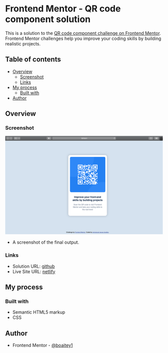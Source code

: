 # Frontend Mentor - QR code component solution

This is a solution to the [QR code component challenge on Frontend Mentor](https://www.frontendmentor.io/challenges/qr-code-component-iux_sIO_H). Frontend Mentor challenges help you improve your coding skills by building realistic projects. 

## Table of contents

- [Overview](#overview)
  - [Screenshot](#screenshot)
  - [Links](#links)
- [My process](#my-process)
  - [Built with](#built-with)
- [Author](#author)


## Overview

### Screenshot

![](./images/Screenshot.png)

- A screenshot of the final output.

### Links

- Solution URL: [github](https://github.com/boaitey1/qr_code_component)
- Live Site URL: [netlify](https://your-live-site-url.com)


## My process

### Built with

- Semantic HTML5 markup
- CSS


## Author

- Frontend Mentor - [@boaitey1](https://www.frontendmentor.io/profile/boaitey1)
